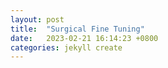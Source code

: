 ```yaml
---
layout: post
title:  "Surgical Fine Tuning"
date:   2023-02-21 16:14:23 +0800
categories: jekyll create
---
```

<object data="{{ site.url }}{{ site.baseurl }}/assets/pdf/SURGICAL-FINE-TUNING-IMPROVES ADAPTATION-TO-DISTRIBUTION-SHIFTS.pdf" width="100%" height="1000" type="application/pdf"></object>
<object data="{{ site.url }}{{ site.baseurl }}/assets/html_presentation/Paper-Review-Surgical-Fine-Tuning.pdf" width="100%" height="1000" type="application/pdf"></object>



